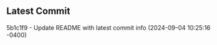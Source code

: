
## Latest Commit
5b1c1f9 - Update README with latest commit info (2024-09-04 10:25:16 -0400) <Yunxi-Zhou>
